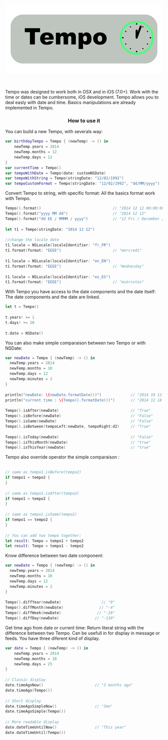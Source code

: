 <p align="center">
  <img src ="https://raw.githubusercontent.com/remirobert/Tempo/master/tempoExample/benner.png"/>
</p>
</br>

Tempo was designed to work both in OSX and in iOS (7.0+).
Work with the time or dates can be cumbersome, iOS development. Tempo allows you to deal easly with date and time.
Basics manipulations are already implemented in Tempo.

<h3 align="center"> How to use it </h3>

You can build a new Tempo, with severals way:

```Swift
var birthdayTempo = Tempo { (newTemp) -> () in
    newTemp.years = 2014
    newTemp.months = 12
    newTemp.days = 12
}
var currentTime = Tempo()
var tempoWithDate = Tempo(date: customNSDate)
var tempoWithString = Tempo(stringDate: "12/02/1992")
var tempoCustomFormat = Tempo(stringDate: "12/02/1992", "dd/MM/yyyy")
```

Convert Tempo to string, with specific format:
All the basics format work with Tempo.

```Swift
Tempo().format()                                // "2014 12 12 00:00:00"
Tempo().format("yyyy MM dd")                    // "2014 12 12"
Tempo().format("dd EE / MMMM / yyyy")           // "12 Fri / December / 2014"

let t1 = Tempo(stringDate: "2014 12 12")

//change the locale date
t1.locale = NSLocale(localeIdentifier: "fr_FR")
t1.format(format: "EEEE")                       // "mercredi"

t1.locale = NSLocale(localeIdentifier: "en_EN")
t1.format(format: "EEEE")                       // "Wednesday"

t1.locale = NSLocale(localeIdentifier: "es_ES")
t1.format(format: "EEEE")                       // "miércoles"
```

With Tempo you have access to the date components and the date itself:
The date components and the date are linked.

```Swift
let t = Tempo()

t.years! += 1
t.days! += 20

t.date = NSDate()
```

You can also make simple comparaison between two Tempo or with NSDate:

```Swift
var newDate = Tempo { (newTemp) -> () in
  newTemp.years = 2014
  newTemp.months = 10
  newTemp.days = 12
  newTemp.minutes = 2
}

println("newDate: \(newDate.formatDate())")             // "2014 10 12 00:02:00"
println("current time : \(Tempo().formatDate())")       // "2014 12 18 15:40:11"

Tempo().isAfter(newDate)                                // "True"
Tempo().isBefore(newDate)                               // "False"
Tempo().isSame(newDate)                                 // "False"
Tempo().isBetween(tempoLeft:newDate, tempoRight:d2)     // "True"

Tempo().isToday(newDate)                                // "False"
Tempo().isThisMonth(newDate)                            // "true"
Tempo().isThisYear(newDate)                             // "true"
```

Tempo also override operator the simple comparaison :

```Swift

// same as tempo1.isBefore(tempo2)
if tempo1 < tempo2 {
}

// same as tempo1.isAfter(tempo2)
if tempo1 > tempo2 {
}

// same as tempo1.isSame(tempo2)
if tempo1 == tempo2 {
}

// You can add two tempo together:
let result: Tempo = tempo1 + tempo2
let result: Tempo = tempo1 - tempo2
```

Know difference between two date component:

```Swift
var newDate = Tempo { (newTemp) -> () in
  newTemp.years = 2014
  newTemp.months = 10
  newTemp.days = 12
  newTemp.minutes = 2
}

Tempo().diffYear(newDate)                  // "0"
Tempo().diffMonth(newDate)                // "-4"
Tempo().diffWeek(newDate)                // "-18"
Tempo().diffDay(newDate)                // "-130"
```

Get time ago from date or current time:
Return literal string with the difference between two Tempo. Can be usefull in for display in message or feeds.
You have three diferent kind of display.

```Swift
var date = Tempo { (newTemp) -> () in
    newTemp.years = 2014
    newTemp.months = 10
    newTemp.days = 25
}

// Classic display
date.timeAgoNow()                       // "3 months ago"
date.timeAgo(Tempo())

// Short display
date.timeAgoSimpleNow()                 // "3mo"
date.timeAgoSimple(Tempo())

// More readable display
date.dateTimeUntilNow()                 // "This year"
date.dateTimeUntil(Tempo())
```
